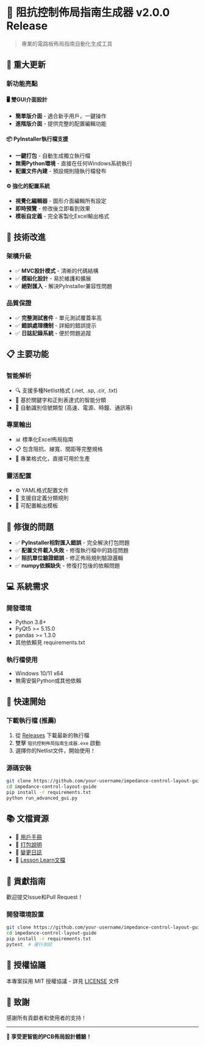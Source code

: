 # 🎉 阻抗控制佈局指南生成器 v2.0.0 Release

> 專業的電路板佈局指南自動化生成工具

## 🚀 重大更新

### 新功能亮點

#### 🖥️ 雙GUI介面設計
- **簡單版介面** - 適合新手用戶，一鍵操作
- **進階版介面** - 提供完整的配置編輯功能

#### 📦 PyInstaller執行檔支援  
- **一鍵打包** - 自動生成獨立執行檔
- **無需Python環境** - 直接在任何Windows系統執行
- **配置文件內建** - 預設規則隨執行檔發布

#### ⚙️ 強化的配置系統
- **視覺化編輯器** - 圖形介面編輯所有設定
- **即時預覽** - 修改後立即看到效果
- **模板自定義** - 完全客製化Excel輸出格式

## 🔧 技術改進

### 架構升級
- ✅ **MVC設計模式** - 清晰的代碼結構
- ✅ **模組化設計** - 易於維護和擴展
- ✅ **絕對匯入** - 解決PyInstaller兼容性問題

### 品質保證
- ✅ **完整測試套件** - 單元測試覆蓋率高
- ✅ **錯誤處理機制** - 詳細的錯誤提示
- ✅ **日誌記錄系統** - 便於問題追蹤

## 📋 主要功能

### 智能解析
- 🔍 支援多種Netlist格式 (.net, .sp, .cir, .txt)
- 🧠 基於關鍵字和正則表達式的智能分類
- 🎯 自動識別信號類型 (高速、電源、時鐘、通訊等)

### 專業輸出
- 📊 標準化Excel佈局指南
- 📋 包含阻抗、線寬、間距等完整規格
- 🎨 專業格式化，直接可用於生產

### 靈活配置
- ⚙️ YAML格式配置文件
- 🔧 支援自定義分類規則
- 📝 可配置輸出模板

## 🐛 修復的問題

- ✅ **PyInstaller相對匯入錯誤** - 完全解決打包問題
- ✅ **配置文件載入失敗** - 修復執行檔中的路徑問題  
- ✅ **阻抗單位驗證錯誤** - 修正佈局規則驗證邏輯
- ✅ **numpy依賴缺失** - 修復打包後的依賴問題

## 💻 系統需求

### 開發環境
- Python 3.8+
- PyQt5 >= 5.15.0
- pandas >= 1.3.0
- 其他依賴見 requirements.txt

### 執行檔使用
- Windows 10/11 x64
- 無需安裝Python或其他依賴

## 🚀 快速開始

### 下載執行檔 (推薦)
1. 從 [Releases](../../releases) 下載最新的執行檔
2. 雙擊 `阻抗控制佈局指南生成器.exe` 啟動
3. 選擇你的Netlist文件，開始使用！

### 源碼安裝
```bash
git clone https://github.com/your-username/impedance-control-layout-guide.git
cd impedance-control-layout-guide
pip install -r requirements.txt
python run_advanced_gui.py
```

## 📚 文檔資源

- 📖 [用戶手冊](USER_MANUAL.md)
- 🔧 [打包說明](PACKAGING.md)  
- 📝 [變更日誌](CHANGELOG.md)
- 🧪 [Lesson Learn文檔](lesson_learn/)

## 🤝 貢獻指南

歡迎提交Issue和Pull Request！

### 開發環境設置
```bash
git clone https://github.com/your-username/impedance-control-layout-guide.git
cd impedance-control-layout-guide
pip install -r requirements.txt
pytest  # 運行測試
```

## 📄 授權協議

本專案採用 MIT 授權協議 - 詳見 [LICENSE](LICENSE) 文件

## 🙏 致謝

感謝所有貢獻者和使用者的支持！

---

**💫 享受更智能的PCB佈局設計體驗！**